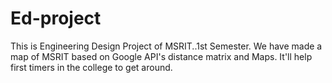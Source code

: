 # Ed-project
This is Engineering Design Project of MSRIT..1st Semester.
We have made a map of MSRIT based on Google API's distance matrix and Maps. It'll help first timers in the college to get around.
